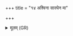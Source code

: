 +++
title = "१४ अश्विना सारघेन मा"

+++
<details><summary>मूलम् (GR)</summary>

अश्विना सारघेन मा  
मधुनाङ्क्त शुभस्पती ।  
यथा वर्चस्वतीं वाचम्  
आवदानि जनाꣳ अनु ॥
</details>